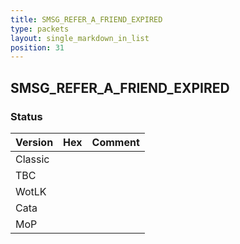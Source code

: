```yaml
---
title: SMSG_REFER_A_FRIEND_EXPIRED
type: packets
layout: single_markdown_in_list
position: 31
---
```


## SMSG_REFER_A_FRIEND_EXPIRED

### Status

Version | Hex | Comment
---------- | ---------- | ---------- 
Classic |  |  
TBC |  |  
WotLK |  |  
Cata |  |  
MoP |  |  